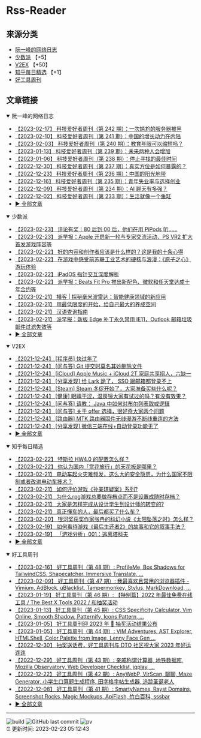 # Rss-Reader

## 来源分类

* [阮一峰的网络日志](#阮一峰的网络日志)
* [少数派](#少数派) 【+5】
* [V2EX](#V2EX) 【+50】
* [知乎每日精选](#知乎每日精选) 【+1】
* [好工具周刊](#好工具周刊)

## 文章链接

<details open>
    <summary id="阮一峰的网络日志">
     阮一峰的网络日志
    </summary>


* [【2023-02-17】 科技爱好者周刊（第 242 期）：一次尴尬的服务器被黑](http://www.ruanyifeng.com/blog/2023/02/weekly-issue-242.html)
* [【2023-02-10】 科技爱好者周刊（第 241 期）：中国的增长动力在内陆](http://www.ruanyifeng.com/blog/2023/02/weekly-issue-241.html)
* [【2023-02-03】 科技爱好者周刊（第 240 期）：教育年限可以缩短吗？](http://www.ruanyifeng.com/blog/2023/02/weekly-issue-240.html)
* [【2023-01-13】 科技爱好者周刊（第 239 期）：未来两种人会增加](http://www.ruanyifeng.com/blog/2023/01/weekly-issue-239.html)
* [【2023-01-06】 科技爱好者周刊（第 238 期）：停止寻找的最佳时间](http://www.ruanyifeng.com/blog/2023/01/weekly-issue-238.html)
* [【2022-12-30】 科技爱好者周刊（第 237 期）：真实方位是如何暴露的？](http://www.ruanyifeng.com/blog/2022/12/weekly-issue-237.html)
* [【2022-12-23】 科技爱好者周刊（第 236 期）：中国的阳光地带](http://www.ruanyifeng.com/blog/2022/12/weekly-issue-236.html)
* [【2022-12-16】 科技爱好者周刊（第 235 期）：青年失业率与选择创业](http://www.ruanyifeng.com/blog/2022/12/weekly-issue-235.html)
* [【2022-12-09】 科技爱好者周刊（第 234 期）：AI 聊天有多强？](http://www.ruanyifeng.com/blog/2022/12/weekly-issue-234.html)
* [【2022-12-02】 科技爱好者周刊（第 233 期）：生活就像一个鱼缸](http://www.ruanyifeng.com/blog/2022/12/weekly-issue-233.html)
* [:arrow_forward: 全部文章](data/阮一峰的网络日志.md)
</details>

<details open>
    <summary id="少数派">
     少数派
    </summary>


* [【2023-02-23】 评论有奖｜80 后到 00 后，他们在用 PiPods 听……](https://sspai.com/post/78464)
* [【2023-02-23】 派早报：Apple 开启新一轮与专家交流活动、PS VR2 扩大首发游戏阵容等](https://sspai.com/post/78472)
* [【2023-02-22】 好的内容和创作者应该是什么样的？这是我的十条心得](https://sspai.com/post/78444)
* [【2023-02-22】 在游戏中感受前苏联工业艺术的硬核与浪漫：《原子之心》游玩体验](https://sspai.com/post/78463)
* [【2023-02-22】 iPadOS 指针交互深度解析](https://sspai.com/post/78446)
* [【2023-02-22】 派早报：Beats Fit Pro 推出新配色、微软和任天堂达成十年合约等](https://sspai.com/post/78452)
* [【2023-02-21】 播客 | 探秘毫米波雷达：智能健康领域的新应用](https://sspai.com/post/78440)
* [【2023-02-21】 用最低限度的开始，给自己最大的养成空间](https://sspai.com/post/78434)
* [【2023-02-21】 汉语查询指南](https://sspai.com/prime/story/vol020-im-chinese)
* [【2023-02-21】 派早报：新版 Edge 补丁永久禁用 IE11，Outlook 邮箱垃圾邮件过滤失效等](https://sspai.com/post/78432)
* [:arrow_forward: 全部文章](data/少数派.md)
</details>

<details open>
    <summary id="V2EX">
     V2EX
    </summary>


* [【2021-12-24】 [程序员] 快过年了](https://www.v2ex.com/t/824201)
* [【2021-12-24】 [问与答] Git 提交时莫名其妙删除文件](https://www.v2ex.com/t/824200)
* [【2021-12-24】 [iCloud] Apple Music + iCloud 2T 家庭共享招人，六缺一](https://www.v2ex.com/t/824199)
* [【2021-12-24】 [分享发现] 给 Lark 跪了， SSO 跟邮箱都登录不上](https://www.v2ex.com/t/824198)
* [【2021-12-24】 [Steam] Steam 冬促开始了，大家准备买些什么呢？](https://www.v2ex.com/t/824197)
* [【2021-12-24】 [健康] 眼睛干涩，湿房镜大家有试过的吗？有没有效果？](https://www.v2ex.com/t/824196)
* [【2021-12-24】 [问与答] 请教： Java 中如何对布尔列表取或逻辑](https://www.v2ex.com/t/824194)
* [【2021-12-24】 [问与答] 关于 offer 选择，很好奇大家两个问题](https://www.v2ex.com/t/824192)
* [【2021-12-24】 [路由器] MTK 路由器固件无线漫游不断线重连的方法](https://www.v2ex.com/t/824191)
* [【2021-12-24】 [分享发现] 微信三端在线+自动登录功能无了](https://www.v2ex.com/t/824190)
* [:arrow_forward: 全部文章](data/V2EX.md)
</details>

<details open>
    <summary id="知乎每日精选">
     知乎每日精选
    </summary>


* [【2023-02-22】 特斯拉 HW4.0 的配置怎么样？](http://www.zhihu.com/question/553929494/answer/2903121732?utm_campaign=rss&utm_medium=rss&utm_source=rss&utm_content=title)
* [【2023-02-22】 你认为国内「赏花旅行」的天花板是哪里？](http://www.zhihu.com/question/583791539/answer/2905128858?utm_campaign=rss&utm_medium=rss&utm_source=rss&utm_content=title)
* [【2023-02-21】 电动车起火灾难频发，这么大的安全隐患，为什么国家不限制或者改进电动车技术？](http://www.zhihu.com/question/487984460/answer/2901878686?utm_campaign=rss&utm_medium=rss&utm_source=rss&utm_content=title)
* [【2023-02-21】 如何评价游戏《孙美琪疑案》系列?](http://www.zhihu.com/question/356742005/answer/2904027370?utm_campaign=rss&utm_medium=rss&utm_source=rss&utm_content=title)
* [【2023-02-21】 为什么rpg游戏总要做存档点而不是设置成随时存档？](http://www.zhihu.com/question/579076993/answer/2898831527?utm_campaign=rss&utm_medium=rss&utm_source=rss&utm_content=title)
* [【2023-02-21】 大家是怎样完成从设计学生到设计师的转变的?](http://www.zhihu.com/question/432537277/answer/2898187511?utm_campaign=rss&utm_medium=rss&utm_source=rss&utm_content=title)
* [【2023-02-21】 真正懂车的人，最后都买了什么车？](http://www.zhihu.com/question/574820170/answer/2874509632?utm_campaign=rss&utm_medium=rss&utm_source=rss&utm_content=title)
* [【2023-02-20】 银河奖获奖作家张冉的科幻小说《太阳坠落之时》怎么样？](http://www.zhihu.com/question/35366076/answer/2901609154?utm_campaign=rss&utm_medium=rss&utm_source=rss&utm_content=title)
* [【2023-02-19】 如何看待游戏《最后生还者2》的故事和它的叙事手法？](http://www.zhihu.com/question/401568893/answer/2897688065?utm_campaign=rss&utm_medium=rss&utm_source=rss&utm_content=title)
* [【2023-02-19】 「游戏分析」001：逃离塔科夫](http://zhuanlan.zhihu.com/p/358015881?utm_campaign=rss&utm_medium=rss&utm_source=rss&utm_content=title)
* [:arrow_forward: 全部文章](data/知乎每日精选.md)
</details>

<details open>
    <summary id="好工具周刊">
     好工具周刊
    </summary>


* [【2023-02-16】 好工具周刊（第 48 期）: ProfileMe, Box Shadows for TailwindCSS, Shapecatcher, Immersive Translate, ...](https://bestxtools.zhubai.love/posts/2237946902123864064)
* [【2023-02-09】 好工具周刊（第 47 期）: 我最喜欢且常用的浏览器插件 - Vimium, AdBlock, uBlacklist, Tampermonkey, Stylus, MarkDownload, ...](https://bestxtools.zhubai.love/posts/2235408322050158592)
* [【2023-01-19】 好工具周刊（第 46 期）: 【特别篇】2022 年最佳免费在线工具 / The Best X Tools 2022 / 和抽奖活动](https://bestxtools.zhubai.love/posts/2227788146916585472)
* [【2023-01-13】 好工具周刊（第 45 期）: CSS Specificity Calculator, Vim Online, Smooth Shadow, Patternify, Icons Pattern, ...](https://bestxtools.zhubai.love/posts/2225492315366248448)
* [【2023-01-05】 好工具周刊迎 2023 年 🎰 抽奖活动结果公布](https://bestxtools.zhubai.love/posts/2222709322708946944)
* [【2023-01-05】 好工具周刊（第 44 期）: VIM Adventures, AST Explorer, HTMLShell, Color Palette from Image, Lenny Face Gen ...](https://bestxtools.zhubai.love/posts/2222686910009311232)
* [【2022-12-30】 抽奖送话费，好工具周刊与 DTO 社区祝大家 2023 年好运连连](https://bestxtools.zhubai.love/posts/2220452503982727168)
* [【2022-12-29】 好工具周刊（第 43 期）: 亲戚称谓计算器, 地铁数据库, Mozilla Observatory, Web Developer Checklist, jqplay, ...](https://bestxtools.zhubai.love/posts/2220148863686438912)
* [【2022-12-22】 好工具周刊（第 42 期）: AnyWebP, VirScan, 聊聊, Maze Generator, 小学生口算题生成程序, 田字格字帖生成器, 追踪圣诞老人](https://bestxtools.zhubai.love/posts/2217542996243800064)
* [【2022-12-08】 好工具周刊（第 41 期）: SmartyNames, Rayst Domains, Screenshot.Rocks, Magic Mockups, ApiFlash, 竹白百科, sssbar](https://bestxtools.zhubai.love/posts/2212546213424480256)
* [:arrow_forward: 全部文章](data/好工具周刊.md)
</details>


---

![build](https://github.com/LikaiLee/rss-reader/workflows/rss%20reader/badge.svg)
![GitHub last commit](https://img.shields.io/github/last-commit/likailee/rss-reader)
![pv](https://pageview.vercel.app/?github_user=likailee) <br>
:alarm_clock: 更新时间: 2023-02-23 05:12:43